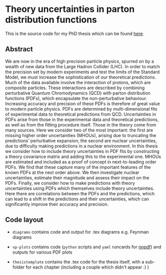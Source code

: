# Theory uncertainties in parton distribution functions

This is the source code for my PhD thesis which can be found [here](https://era.ed.ac.uk/handle/1842/38570).

## Abstract

We are now in the era of high precision particle physics, spurred on by a wealth of new data from the Large Hadron Collider (LHC). In order to match the precision set by modern experiments and test the limits of the Standard Model, we must increase the sophistication of our theoretical predictions. Much of the data available involve the interaction of protons, which are composite particles. These interactions are described by combining perturbative Quantum Chromodynamics (QCD) with parton distribution functions (PDFs), which encapsulate the non-perturbative behaviour. Increasing accuracy and precision of these PDFs is therefore of great value to modern particle physics. PDFs are determined by multi-dimensional fits of experimental data to theoretical predictions from QCD. Uncertainties in PDFs arise from those in the experimental data and theoretical predictions, as well as from the fitting procedure itself. Those in the theory come from many sources. Here we consider two of the most important: the first are missing higher order uncertainties (MHOUs), arising due to truncating the predictions’ perturbative expansion; the second are nuclear uncertainties, due to difficulty making predictions in a nuclear environment. In this thesis we consider how to include theory uncertainties in PDF fits by constructing a theory covariance matrix and adding this to the experimental one. MHOUs are estimated and included as a proof of concept in next-to-leading order PDFs. We find that these capture many of the important features of the known PDFs at the next order above. We then investigate nuclear uncertainties, estimate their magnitude and assess their impact on the PDFs. Finally, we consider how to make predictions with theory uncertainties using PDFs which themselves include theory uncertainties. Here there are correlations between the PDFs and the predictions, which can lead to a shift in the predictions and their uncertainties, which can significantly improve their accuracy and precision.

## Code layout

* `diagrams` contains code and output for .tex diagrams e.g. Feynman diagrams

* `vp-plots` contains code (`python` scripts and `yaml` runcards for [nnpdf](https://github.com/NNPDF/nnpdf)) and outputs for various PDF plots

* `thesistemplate` contains the .tex code for the thesis itself, with a sub-folder for each chapter (including a couple which didn't appear :) )
